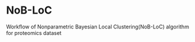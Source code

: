 # NoB-LoC
Workflow of Nonparametric Bayesian Local Clustering(NoB-LoC) algorithm for proteomics dataset
